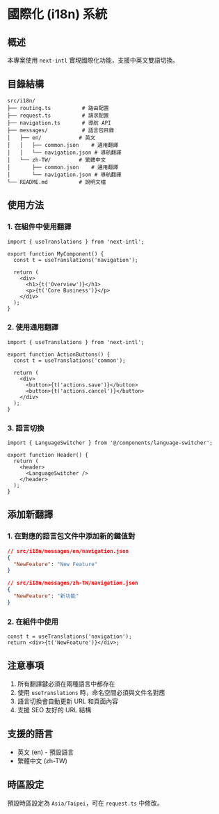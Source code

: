 # 國際化 (i18n) 系統

## 概述

本專案使用 `next-intl` 實現國際化功能，支援中英文雙語切換。

## 目錄結構

```
src/i18n/
├── routing.ts          # 路由配置
├── request.ts          # 請求配置
├── navigation.ts       # 導航 API
├── messages/           # 語言包目錄
│   ├── en/            # 英文
│   │   ├── common.json    # 通用翻譯
│   │   └── navigation.json # 導航翻譯
│   └── zh-TW/         # 繁體中文
│       ├── common.json    # 通用翻譯
│       └── navigation.json # 導航翻譯
└── README.md          # 說明文檔
```

## 使用方法

### 1. 在組件中使用翻譯

```tsx
import { useTranslations } from 'next-intl';

export function MyComponent() {
  const t = useTranslations('navigation');

  return (
    <div>
      <h1>{t('Overview')}</h1>
      <p>{t('Core Business')}</p>
    </div>
  );
}
```

### 2. 使用通用翻譯

```tsx
import { useTranslations } from 'next-intl';

export function ActionButtons() {
  const t = useTranslations('common');

  return (
    <div>
      <button>{t('actions.save')}</button>
      <button>{t('actions.cancel')}</button>
    </div>
  );
}
```

### 3. 語言切換

```tsx
import { LanguageSwitcher } from '@/components/language-switcher';

export function Header() {
  return (
    <header>
      <LanguageSwitcher />
    </header>
  );
}
```

## 添加新翻譯

### 1. 在對應的語言包文件中添加新的鍵值對

```json
// src/i18n/messages/en/navigation.json
{
  "NewFeature": "New Feature"
}

// src/i18n/messages/zh-TW/navigation.json
{
  "NewFeature": "新功能"
}
```

### 2. 在組件中使用

```tsx
const t = useTranslations('navigation');
return <div>{t('NewFeature')}</div>;
```

## 注意事項

1. 所有翻譯鍵必須在兩種語言中都存在
2. 使用 `useTranslations` 時，命名空間必須與文件名對應
3. 語言切換會自動更新 URL 和頁面內容
4. 支援 SEO 友好的 URL 結構

## 支援的語言

- 英文 (en) - 預設語言
- 繁體中文 (zh-TW)

## 時區設定

預設時區設定為 `Asia/Taipei`，可在 `request.ts` 中修改。

